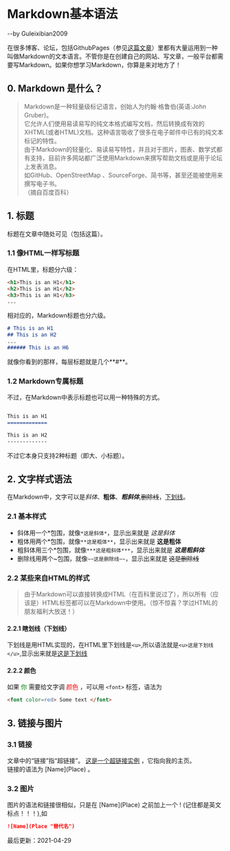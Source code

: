 # Markdown基本语法
--by Guleixibian2009

在很多博客、论坛，包括GithubPages（参见[这篇文章](https://guleixibian2009.github.io/GPS/)）里都有大量运用到一种叫做Markdown的文本语言。不管你是在创建自己的网站、写文章，一般平台都需要写Markdown。如果你想学习Markdown，你算是来对地方了！

## 0. Markdown 是什么？
>Markdown是一种轻量级标记语言，创始人为约翰·格鲁伯(英语:John Gruber)。  
>它允许人们使用易读易写的纯文本格式编写文档，然后转换成有效的XHTML(或者HTML)文档。这种语言吸收了很多在电子邮件中已有的纯文本标记的特性。  
>由于Markdown的轻量化、易读易写特性，并且对于图片，图表、数学式都有支持，目前许多网站都广泛使用Markdown来撰写帮助文档或是用于论坛上发表消息。    
>如GitHub、OpenStreetMap 、SourceForge、简书等，甚至还能被使用来撰写电子书。    
>（摘自百度百科）  

## 1. 标题
标题在文章中随处可见（包括这篇）。

### 1.1 像HTML一样写标题
在HTML里，标题分六级：

```HTML
<h1>This is an H1</h1>
<h2>This is an H1</h2>
<h3>This is an H1</h3>
...
```

相对应的，Markdown标题也分六级。

```markdown
# This is an H1  
## This is an H2  
...  
###### This is an H6  
```

就像你看到的那样，每层标题就是几个**\#**。

### 1.2 Markdown专属标题
不过，在Markdown中表示标题也可以用一种特殊的方式。

```Markdown

This is an H1
=============

This is an H2
-------------

```
不过它本身只支持2种标题（即大、小标题）。

## 2. 文字样式语法
在Markdown中，文字可以是*斜体*、**粗体**、***粗斜体***,~~删除线~~，<u>下划线</u>。

### 2.1 基本样式
- 斜体用一个\*包围，就像` *这是斜体* `，显示出来就是 *这是斜体* 
- 粗体用两个\*包围，就像` **这是粗体** `，显示出来就是 **这是粗体**
- 粗斜体用三个\*包围，就像` ***这是粗斜体*** `，显示出来就是 ***这是粗斜体***
- 删除线用两个\~包围，就像` ~~这是删除线~~ `，显示出来就是 ~~这是删除线~~

### 2.2 某些来自HTML的样式

> 由于Markdown可以直接转换成HTML（在百科里说过了），所以所有（应该是）HTML标签都可以在Markdown中使用。（惊不惊喜？学过HTML的朋友福利大放送！）

#### 2.2.1 瞎划线（下划线）
下划线是用HTML实现的，在HTML里下划线是` <u> `,所以语法就是` <u>这是下划线</u> `,显示出来就是<u>这是下划线</u>  

#### 2.2.2 颜色
如果<font color=green> 你 </font>需要给文字调 <font color=red> 颜色 </font> ，可以用 ` <font> ` 标签，语法为
```HTML
<font color=red> Some text </font>
```

## 3. 链接与图片

### 3.1 链接
文章中的“链接”指“超链接”。 [这是一个超链接实例](https://guleixibian2009.github.io/) ，它指向我的主页。  
链接的语法为 \[Name\]\(Place\) 。

### 3.2 图片
图片的语法和链接很相似，只是在 \[Name\]\(Place\) 之前加上一个 \! (记住都是英文标点！！！),如
```Markdown
![Name](Place "替代名")
```



最后更新：2021-04-29
